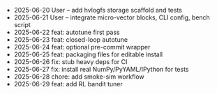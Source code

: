 * 2025-06-20 User – add hvlogfs storage scaffold and tests
* 2025-06-21 User – integrate micro-vector blocks, CLI config, bench script
* 2025-06-22 feat: autotune first pass
* 2025-06-23 feat: closed-loop autotune
* 2025-06-24 feat: optional pre-commit wrapper
* 2025-06-25 feat: packaging files for editable install
* 2025-06-26 fix: stub heavy deps for CI
* 2025-06-27 fix: install real NumPy/PyYAML/IPython for tests
* 2025-06-28 chore: add smoke-sim workflow
* 2025-06-29 feat: add RL bandit tuner
